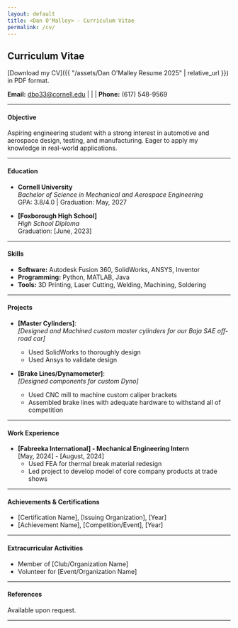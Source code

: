```yaml
---
layout: default
title: <Dan O'Malley> - Curriculum Vitae
permalink: /cv/
---
```

## Curriculum Vitae

[Download my CV]({{ "/assets/Dan O'Malley Resume 2025" | relative_url }}) in PDF format.


**Email:** [dbo33@cornell.edu](mailto:netID@cornell.edu) | | | **Phone:** (617) 548-9569

---

#### Objective
Aspiring engineering student with a strong interest in automotive and aerospace design, testing, and manufacturing. Eager to apply my knowledge in real-world applications.

---

#### Education
- **Cornell University**  
  *Bachelor of Science in Mechanical and Aerospace Engineering*  
  GPA: 3.8/4.0 | Graduation: May, 2027

- **[Foxborough High School]**  
  *High School Diploma*  
  Graduation: [June, 2023]

---

#### Skills
- **Software:** Autodesk Fusion 360, SolidWorks, ANSYS, Inventor  
- **Programming:** Python, MATLAB, Java
- **Tools:** 3D Printing, Laser Cutting, Welding, Machining, Soldering

---

#### Projects
- **[Master Cylinders]**:  
  *[Designed and Machined custom master cylinders for our Baja SAE off-road car]*  
  - Used SolidWorks to thoroughly design
  - Used Ansys to validate design

- **[Brake Lines/Dynamometer]**:  
  *[Designed components for custom Dyno]*  
  - Used CNC mill to machine custom caliper brackets
  - Assembled brake lines with adequate hardware to withstand all of competition  

---

#### Work Experience
- **[Fabreeka International] - Mechanical Engineering Intern**  
  [May, 2024] - [August, 2024]  
  - Used FEA for thermal break material redesign
  - Led project to develop model of core company products at trade shows

---

#### Achievements & Certifications
- [Certification Name], [Issuing Organization], [Year]  
- [Achievement Name], [Competition/Event], [Year]  

---

#### Extracurricular Activities
- Member of [Club/Organization Name]  
- Volunteer for [Event/Organization Name]  

---

#### References
Available upon request.

---
